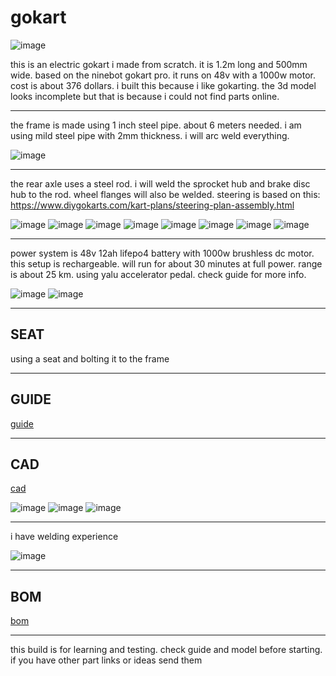 # gokart

![image](https://github.com/user-attachments/assets/28825649-af80-4aaa-a721-d62e14c98028)

this is an electric gokart i made from scratch. it is 1.2m long and 500mm wide. based on the ninebot gokart pro. it runs on 48v with a 1000w motor. cost is about 376 dollars. i built this because i like gokarting. the 3d model looks incomplete but that is because i could not find parts online.

---

the frame is made using 1 inch steel pipe. about 6 meters needed. i am using mild steel pipe with 2mm thickness. i will arc weld everything.

![image](https://github.com/user-attachments/assets/cdd2d978-b8b7-432c-a208-fdc85f8fef1f)

---

the rear axle uses a steel rod. i will weld the sprocket hub and brake disc hub to the rod. wheel flanges will also be welded. steering is based on this: https://www.diygokarts.com/kart-plans/steering-plan-assembly.html

![image](https://github.com/user-attachments/assets/11743bb5-2191-4ad1-93b8-42f2f4f824e6)
![image](https://github.com/user-attachments/assets/16e6af4b-e705-4d80-ae5c-9ad606fe9a18)
![image](https://github.com/user-attachments/assets/84a643fa-c8d4-47ab-bbd7-7d1176af8833)
![image](https://github.com/user-attachments/assets/18683f52-61df-490d-9924-3717ba691392)
![image](https://github.com/user-attachments/assets/3f1f1b0b-8488-48ed-bd54-7fccdc79f312)
![image](https://github.com/user-attachments/assets/fd5b127b-92c1-4bd8-b644-d7c966064f4c)
![image](https://github.com/user-attachments/assets/5809f60c-cf20-41a6-b2fc-80d0e6eb3fd1)
![image](https://github.com/user-attachments/assets/6d3a9daf-451a-42d3-b08d-11827b3ce80a)

---

power system is 48v 12ah lifepo4 battery with 1000w brushless dc motor. this setup is rechargeable. will run for about 30 minutes at full power. range is about 25 km. using yalu accelerator pedal. check guide for more info.

![image](https://github.com/user-attachments/assets/12f13d8a-205f-41f1-809d-345ae465c790)
![image](https://github.com/user-attachments/assets/c9553607-0e18-4ab6-845e-e74599703e7a)

---

## SEAT

using a seat and bolting it to the frame

---

## GUIDE

[guide](https://docs.google.com/presentation/d/1KLbMqiQlSO5LmJ1qEjIzW0HaYhiOfqkQMV1bJqHJmUQ/edit?usp=sharing)

---

## CAD

[cad](https://a360.co/43lIhdm)

![image](https://github.com/user-attachments/assets/ab7aebe1-25c1-41ac-a766-6afc5724378b)
![image](https://github.com/user-attachments/assets/2e172096-387b-4491-b798-bc400338af28)
![image](https://github.com/user-attachments/assets/7ae0b8c9-1c10-4d2e-8531-664b1dd2a165)

---

i have welding experience

![image](https://github.com/user-attachments/assets/650b3076-6e30-460c-911f-2da147b555b0)

---

## BOM

[bom](https://docs.google.com/spreadsheets/d/1LPSlbtKpX_TeVwNVUrJRe5h6A8NwFC940OG_mSA_TPQ/edit?usp=sharing)

---

this build is for learning and testing. check guide and model before starting. if you have other part links or ideas send them
